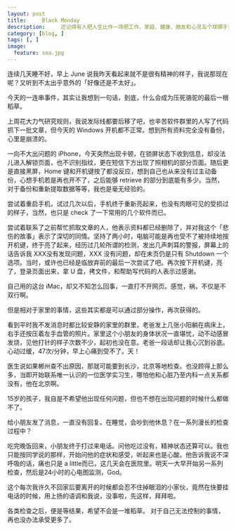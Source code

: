 ```yaml
---
layout: post  
title:     Black Monday
description:     还记得有人把人生比作一场把工作、家庭、健康、朋友和心灵五个球掷于空中，保持其永远在空中不着地的状态. Four of them are made of glass, easily broken and highly unrecoverable. 
category: [blog, ]  
tags: [, ]  
image:
  feature: sea.jpg 
---
```


连续几天睡不好，早上 June 说我昨天看起来就不是很有精神的样子，我说那现在呢？又听到不太出乎意外的「好像还是不太好」。

今天的一连串事件，其实让我想到一句话，到底，什么会成为压死骆驼的最后一根稻草。

上周花大力气研究规则，我说发际线都要后移了吧，也辛苦软件群里的人写了代码抓下一批文章，但今天的 Windows  开机都不正常。想到所有资料完全没有备份，心里是崩溃的。

一向不大出问题的 iPhone，今天突然出现卡顿，在锁屏状态下收到信息，却没法儿进入解锁页面，也不识别指纹，更在短信下方出现了照相机的部分页面。随后更是直接黑屏，Home 键和开机键按了都没反应，想到自己也从来没有过主动备份，心想手机若是再也开不了，之后能够 retrieve 的部分到底能有多少。当然，对于备份和重新提取数据等等，我也是毫无经验的。

尝试着重启手机，试过几次以后，手机终于重新亮起来，也没有肉眼可见的受损过的样子，当然，也只是 check 了一下常用的几个软件而已。

尝试着联系了之前帮忙抓取文章的人，他表示资料都已经删除了，并对我这个「悲伤的故事」表示了深切的同情。坚持了两小时，电脑可能是再也受不了被持续地按开机键，终于亮了起来，经历过几轮所谓的检测，发出几声刺耳的警报，屏幕上的话告诉我 XXX没有发现问题，XXX 没有问题，却在末页仍是只有 Shutdown 一个选项。当时，或许也已经是临放弃前的最后一次尝试了吧。再次按下开机键，亮了，登录页面出来，拿 U 盘，拷文件，和帮助写代码的人表示过感谢。

自己用的这台 iMac，却又不知怎么回事，一直打不开网页。感觉，祸，不仅是不双行啊。

但是相对于家里的事情，这些其实都是可以通过部分操作，再次获得的。

看到平时我不发消息时都比较安静的家里的群里，老爸发上几张小阳躺在病床上，右手还按压着左手血管的照片。家里这个小朋友的身体状况一直堪忧，动不动感冒发烧，见他打针的样子次数不少，起初也没在意。老爸一段话却让我心沉到谷底。心动过缓，47次/分钟，早上心痛到受不了。天！

医生说如果郴州查不出原因，那就可能要到长沙，北京等地检查。也没顾得上那么多，当即开始联系唯一认识的一位医学实习生，哪怕他和心脏乃至内科一点关系都没有，他在北京啊。

15岁的孩子，我自是不希望他出现任何问题，但也不想在出现问题的时候什么都做不了。

给小朋友发了消息，一直没有回复。在睡觉，会吵到他休息？在一系列漫长的检查过程中？

吃完晚饭回来，小朋友终于打过来电话。问他吃过没有，精神状态还算可以。我也只能按同学说的那样，开始问他的症状和感受，听起来也是心酸。他告诉我说不深呼吸的话，痛也只是 a little而已，这几天会在医院里。明天一大早开始另一系列检查，然后是24小时的心电图监测，God。

这个每次我许久不回家后要离开的时候都会忍不住掉眼泪的小家伙，竟然在快要挂电话的时候，用上扬的语调和我说，没事啦，先这样，拜拜啦。

各类检查之后，便是等结果，希望不会是一堆稻草。
对于自己无法控制的事情，再也没办法承受更多了。
